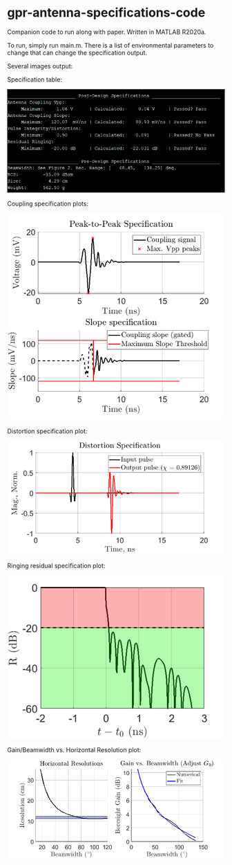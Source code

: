 # gpr-antenna-specifications-code
Companion code to run along with paper. Written in MATLAB R2020a.

To run, simply run main.m. There is a list of environmental parameters to change that can change the specification output.

Several images output:

Specification table:

![spec-table](https://github.com/Samuel-Wagner/Ground-Penetrating-Radar-Antenna-Design-Specs-Generator/blob/main/imgs/fig0.PNG)

Coupling specification plots:

![coupling-specs](https://github.com/Samuel-Wagner/Ground-Penetrating-Radar-Antenna-Design-Specs-Generator/blob/main/imgs/fig1.png)

Distortion specification plot:

![dist-spec](https://github.com/Samuel-Wagner/Ground-Penetrating-Radar-Antenna-Design-Specs-Generator/blob/main/imgs/fig2.png)

Ringing residual specification plot:

![ring-spec](https://github.com/Samuel-Wagner/Ground-Penetrating-Radar-Antenna-Design-Specs-Generator/blob/main/imgs/fig3.png)

Gain/Beamwidth vs. Horizontal Resolution plot:

![gain-horz-res-spec](https://github.com/Samuel-Wagner/Ground-Penetrating-Radar-Antenna-Design-Specs-Generator/blob/main/imgs/fig5.png)

